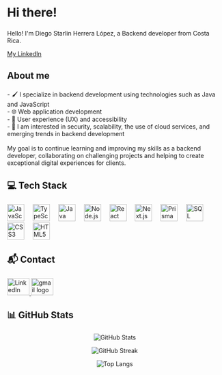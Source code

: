 <h1 align="left">Hi there!</h1>

###

<p align="left">Hello! I'm Diego Starlin Herrera López, a Backend developer from Costa Rica.</p>
<a href="https://www.linkedin.com/in/diego-herrera-lópez">
  <p align="left">My LinkedIn</p>
</a>

###

<h2 align="left">About me</h2>

###

<p align="left">
- 🖌 I specialize in backend development using technologies such as Java and JavaScript<br>
- 🌐 Web application development<br>
- 🧩 User experience (UX) and accessibility<br>
- 🚀 I am interested in security, scalability, the use of cloud services, and emerging trends in backend development<br><br>
My goal is to continue learning and improving my skills as a backend developer, collaborating on challenging projects and helping to create exceptional digital experiences for clients.
</p>

###

<h2 align="left">💻 Tech Stack</h2>

###

<div align="left">
  <img src="https://cdn.jsdelivr.net/gh/devicons/devicon/icons/javascript/javascript-original.svg" height="40" alt="JavaScript logo" />
  <img width="12" />
  <img src="https://cdn.jsdelivr.net/gh/devicons/devicon/icons/typescript/typescript-original.svg" height="40" alt="TypeScript logo" />
  <img width="12" />
  <img src="https://cdn.jsdelivr.net/gh/devicons/devicon/icons/java/java-original.svg" height="40" alt="Java logo" />
  <img width="12" />
  <img src="https://cdn.jsdelivr.net/gh/devicons/devicon/icons/nodejs/nodejs-original.svg" height="40" alt="Node.js logo" />
  <img width="12" />
  <img src="https://cdn.jsdelivr.net/gh/devicons/devicon/icons/react/react-original.svg" height="40" alt="React logo" />
  <img width="12" />
  <img src="https://cdn.jsdelivr.net/gh/devicons/devicon/icons/nextjs/nextjs-original.svg" height="40" alt="Next.js logo" />
  <img width="12" />
  <img src="https://cdn.jsdelivr.net/gh/devicons/devicon/icons/prisma/prisma-original.svg" height="40" alt="Prisma logo" />
  <img width="12" />
  <img src="https://cdn.jsdelivr.net/gh/devicons/devicon/icons/microsoftsqlserver/microsoftsqlserver-plain.svg" height="40" alt="SQL Server logo" />
  <img width="12" />
  <img src="https://cdn.jsdelivr.net/gh/devicons/devicon/icons/css3/css3-original.svg" height="40" alt="CSS3 logo" />
  <img width="12" />
  <img src="https://cdn.jsdelivr.net/gh/devicons/devicon/icons/html5/html5-original.svg" height="40" alt="HTML5 logo" />
</div>

###

<h2 align="left">📬 Contact</h2>

###

<div align="left">
  <a href="https://www.linkedin.com/in/diego-herrera-lópez" target="_blank">
    <img src="https://raw.githubusercontent.com/maurodesouza/profile-readme-generator/master/src/assets/icons/social/linkedin/default.svg" width="52" height="40" alt="LinkedIn logo" />
  </a>

  <a href="mailto:diegoherreralopez9@gmail.com?subject=Estoy interesado en tu curriculum ">
    <img src="https://raw.githubusercontent.com/maurodesouza/profile-readme-generator/master/src/assets/icons/social/gmail/default.svg" width="52" height="40" alt="gmail logo"  />
  </a>
</div>

###

<h2 align="left">📊 GitHub Stats</h2>

###

<div align="center">

<!-- GitHub Stats -->
![GitHub Stats](https://github-readme-stats.vercel.app/api?username=diego422&show_icons=true&theme=tokyonight)

<!-- Streak Stats (versión correcta) -->
![GitHub Streak](https://github-readme-streak-stats.herokuapp.com?user=diego422&theme=tokyonight)

<!-- Most Used Languages -->
![Top Langs](https://github-readme-stats.vercel.app/api/top-langs/?username=diego422&layout=compact&theme=tokyonight)

</div>
